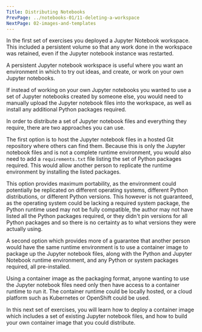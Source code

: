 ```yaml
---
Title: Distributing Notebooks
PrevPage: ../notebooks-01/11-deleting-a-workspace
NextPage: 02-images-and-templates
---
```


In the first set of exercises you deployed a Jupyter Notebook workspace. This included a persistent volume so that any work done in the workspace was retained, even if the Jupyter notebook instance was restarted.

A persistent Jupyter notebook workspace is useful where you want an environment in which to try out ideas, and create, or work on your own Jupyter notebooks.

If instead of working on your own Jupyter notebooks you wanted to use a set of Jupyter notebooks created by someone else, you would need to manually upload the Jupyter notebook files into the workspace, as well as install any additional Python packages required.

In order to distribute a set of Jupyter notebook files and everything they require, there are two approaches you can use.

The first option is to host the Jupyter notebook files in a hosted Git repository where others can find them. Because this is only the Jupyter notebook files and is not a complete runtime environment, you would also need to add a `requirements.txt` file listing the set of Python packages required. This would allow another person to replicate the runtime environment by installing the listed packages.

This option provides maximum portability, as the environment could potentially be replicated on different operating systems, different Python distributions, or different Python versions. This however is not guaranteed, as the operating system could be lacking a required system package, the Python runtime used may not be fully compatible, the author may not have listed all the Python packages required, or they didn't pin versions for all Python packages and so there is no certainty as to what versions they were actually using.

A second option which provides more of a guarantee that another person would have the same runtime environment is to use a container image to package up the Jupyter notebook files, along with the Python and Jupyter Notebook runtime environment, and any Python or system packages required, all pre-installed.

Using a container image as the packaging format, anyone wanting to use the Jupyter notebook files need only then have access to a container runtime to run it. The container runtime could be locally hosted, or a cloud platform such as Kubernetes or OpenShift could be used.

In this next set of exercises, you will learn how to deploy a container image which includes a set of existing Jupyter notebook files, and how to build your own container image that you could distribute.
